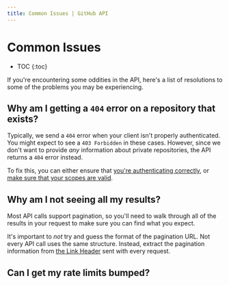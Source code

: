```yaml
---
title: Common Issues | GitHub API
---
```


# Common Issues

* TOC
{:toc}

If you're encountering some oddities in the API, here's a list of resolutions to
some of the problems you may be experiencing.

## Why am I getting a `404` error on a repository that exists?

Typically, we send a `404` error when your client isn't properly authenticated.
You might expect to see a `403 Forbidden` in these cases. However, since we don't
want to provide _any_ information about private repositories, the API returns a
`404` error instead.

To fix this, you can either ensure that [you're authenticating correctly](/guides/getting-started/),
or [make sure that your scopes are valid](/v3/oauth/#scopes).

## Why am I not seeing all my results?

Most API calls support pagination, so you'll need to walk through all of the results
in your request to make sure you can find what you expect.

It's important to *not* try and guess the format of the pagination URL. Not every
API call uses the same structure. Instead, extract the pagination information from
[the Link Header](/v3/#pagination) sent with every request.
  
## Can I get my rate limits bumped?
